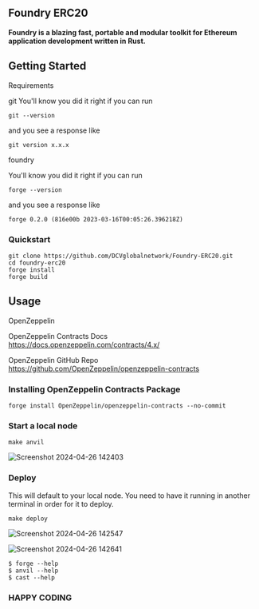 ## Foundry ERC20 

**Foundry is a blazing fast, portable and modular toolkit for Ethereum application development written in Rust.**

## Getting Started

Requirements

git
You'll know you did it right if you can run 

```shell
git --version
```
 and you see a response like 
 ```shell
git version x.x.x
```
foundry

You'll know you did it right if you can run 

```shell
forge --version
```

and you see a response like

```shell
forge 0.2.0 (816e00b 2023-03-16T00:05:26.396218Z)
```

### Quickstart

```shell
git clone https://github.com/DCVglobalnetwork/Foundry-ERC20.git
cd foundry-erc20
forge install 
forge build
```

## Usage

OpenZeppelin

OpenZeppelin Contracts Docs
https://docs.openzeppelin.com/contracts/4.x/

OpenZeppelin GitHub Repo
https://github.com/OpenZeppelin/openzeppelin-contracts

### Installing OpenZeppelin Contracts Package

```shell
forge install OpenZeppelin/openzeppelin-contracts --no-commit
```

### Start a local node

```shell
make anvil
```
![Screenshot 2024-04-26 142403](https://github.com/DCVglobalnetwork/Foundry-ERC20/assets/105791829/a764acc5-3c1a-4de9-afff-699fd5c9b5d4)


### Deploy

This will default to your local node. You need to have it running in another terminal in order for it to deploy.

```shell
make deploy
```

![Screenshot 2024-04-26 142547](https://github.com/DCVglobalnetwork/Foundry-ERC20/assets/105791829/da1475f0-6821-4e8c-b821-f5a207635f9e)


![Screenshot 2024-04-26 142641](https://github.com/DCVglobalnetwork/Foundry-ERC20/assets/105791829/9c3a59fb-b16c-46e4-9520-9d3150ddb48c)


```shell
$ forge --help
$ anvil --help
$ cast --help
```
### HAPPY CODING 
